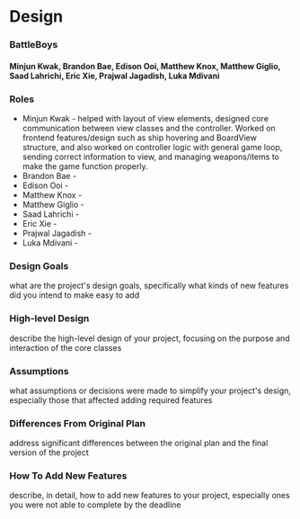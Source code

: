 # Design
### BattleBoys
#### Minjun Kwak, Brandon Bae, Edison Ooi, Matthew Knox, Matthew Giglio, Saad Lahrichi, Eric Xie, Prajwal Jagadish, Luka Mdivani

### Roles

* Minjun Kwak - helped with layout of view elements, designed core communication between view classes
and the controller. Worked on frontend features/design such as ship hovering and BoardView structure,
and also worked on controller logic with general game loop, sending correct information to view, and 
managing weapons/items to make the game function properly.
* Brandon Bae -
* Edison Ooi - 
* Matthew Knox -
* Matthew Giglio -
* Saad Lahrichi - 
* Eric Xie - 
* Prajwal Jagadish - 
* Luka Mdivani - 

### Design Goals
what are the project's design goals, 
specifically what kinds of new features 
did you intend to make easy to add

### High-level Design
describe the high-level design of your project,
focusing on the purpose and interaction of the core classes

### Assumptions
what assumptions or decisions were made to simplify your 
project's design, especially those that affected adding required features

### Differences From Original Plan
address significant differences between the original 
plan and the final version of the project

### How To Add New Features
describe, in detail, how to add new features to your project, 
especially ones you were not able to complete by the deadline